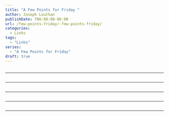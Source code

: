 ```yaml
---
title: "A Few Points for Friday "
author: Joseph Louthan
publishDate: T06:00:00-06:00
url: /few-points-friday/-few-points-friday/
categories:
  - Links
tags:
  - "Links"
series:
  - "A Few Points for Friday"
draft: true
---
```


##

------

##

------

##

------

##

------

##

------

